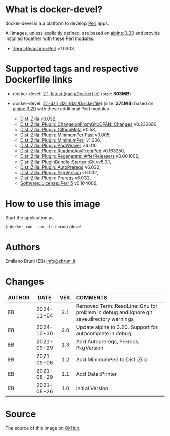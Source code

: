 <!-- this file is generated via docker-builder, do not edit it directly -->


# What is docker-devel?

docker-devel is a a platform to develop [Perl](https://www.perl.org) apps.

All images, unless explicitly defined, are based on [alpine:3.20](https://hub.docker.com/repository/docker/alpine) and provide installed together with these Perl modules:

* [Term::ReadLine::Perl](https://metacpan.org/pod/Term::ReadLine::Perl) v1.0303.

# Supported tags and respective Dockerfile links

* docker-devel: [2.1, latest (main/Dockerfile)](https://github.com/EmilianoBruni/docker-devel/blob/master/main/Dockerfile) (size: **303MB**)

* docker-devel: [2.1-dzil, dzil (dzil/Dockerfile)](https://github.com/EmilianoBruni/docker-devel/blob/master/dzil/Dockerfile) (size: **374MB**) based on [alpine:3.20](https://hub.docker.com/repository/docker/alpine) with these additional Perl modules
	* [Dist::Zilla](https://metacpan.org/pod/Dist::Zilla) v6.032,
	* [Dist::Zilla::Plugin::ChangelogFromGit::CPAN::Changes](https://metacpan.org/pod/Dist::Zilla::Plugin::ChangelogFromGit::CPAN::Changes) v0.230680,
	* [Dist::Zilla::Plugin::GithubMeta](https://metacpan.org/pod/Dist::Zilla::Plugin::GithubMeta) v0.58,
	* [Dist::Zilla::Plugin::MinimumPerlFast](https://metacpan.org/pod/Dist::Zilla::Plugin::MinimumPerlFast) v0.005,
	* [Dist::Zilla::Plugin::MinimumPerl](https://metacpan.org/pod/Dist::Zilla::Plugin::MinimumPerl) v1.006,
	* [Dist::Zilla::Plugin::PodWeaver](https://metacpan.org/pod/Dist::Zilla::Plugin::PodWeaver) v4.010,
	* [Dist::Zilla::Plugin::ReadmeAnyFromPod](https://metacpan.org/pod/Dist::Zilla::Plugin::ReadmeAnyFromPod) v0.163250,
	* [Dist::Zilla::Plugin::Regenerate::AfterReleasers](https://metacpan.org/pod/Dist::Zilla::Plugin::Regenerate::AfterReleasers) v0.001002,
	* [Dist::Zilla::PluginBundle::Starter::Git](https://metacpan.org/pod/Dist::Zilla::PluginBundle::Starter::Git) vv5.0.1,
	* [Dist::Zilla::Plugin::AutoPrereqs](https://metacpan.org/pod/Dist::Zilla::Plugin::AutoPrereqs) v6.032,
	* [Dist::Zilla::Plugin::PkgVersion](https://metacpan.org/pod/Dist::Zilla::Plugin::PkgVersion) v6.032,
	* [Dist::Zilla::Plugin::Prereqs](https://metacpan.org/pod/Dist::Zilla::Plugin::Prereqs) v6.032,
	* [Software::License::Perl_5](https://metacpan.org/pod/Software::License::Perl_5) v0.104006.

# How to use this image

Start the application as

    $ docker run --rm -ti ebruni/devel

# Authors

Emiliano Bruni (EB) <info@ebruni.it>

# Changes

| AUTHOR | DATE | VER. | COMMENTS |
|:---|:---:|:---:|:---|
| EB | 2024-11-04 | 2.1 | Removed Term::ReadLine::Gnu for problem in debug and ignore git save.directory warnings |
| EB | 2024-10-30 | 2.0 | Update alpine to 3.20. Support for autocomplete in debug |
| EB | 2021-09-29 | 1.3 | Add Autoprereqs, Prereqs, PkgVersion |
| EB | 2021-09-06 | 1.2 | Add MinimumPerl to Dist::Zilla |
| EB | 2021-08-29 | 1.1 | Add Data::Printer |
| EB | 2021-08-26 | 1.0 | Initial Version |

# Source

The source of this image on [GitHub](https://github.com/EmilianoBruni/docker-devel).
